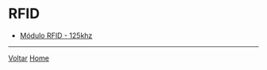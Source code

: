 # RFID

* [Módulo RFID - 125khz](./rfid_rdm6300_125khz.md)

---
[Voltar](./../index.md)
[Home](https://lpae.github.io/)

